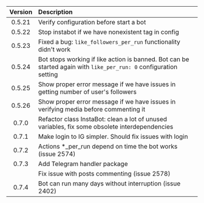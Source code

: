 | Version | Description                                        |
|:-------:|:---------------------------------------------------|
| 0.5.21  | Verify configuration before start a bot            |
| 0.5.22  | Stop instabot if we have nonexistent tag in config |
| 0.5.23  | Fixed a bug: `like_followers_per_run` functionality didn't work |
| 0.5.24  | Bot stops working if like action is banned. Bot can be started again with `like_per_run: 0` configuration setting |
| 0.5.25  | Show proper error message if we have issues in getting number of user's followers |
| 0.5.26  | Show proper error message if we have issues in verifying media before commenting it |
| 0.7.0   | Refactor class InstaBot: clean a lot of unused variables, fix some obsolete interdependencies |
| 0.7.1   | Make login to IG simpler. Should fix issues with login |
| 0.7.2   | Actions *_per_run depend on time the bot works (issue 2574) |
| 0.7.3   | Add Telegram handler package |
|         | Fix issue with posts commenting (issue 2578) |
| 0.7.4   | Bot can run many days without interruption (issue 2402) |

